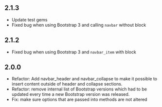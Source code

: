 ## 2.1.3

* Update test gems
* Fixed bug when using Bootstrap 3 and calling `navbar` without block

## 2.1.2

* Fixed bug when using Bootstrap 3 and `navbar_item` with block

## 2.0.0

* Refactor: Add navbar_header and navbar_collapse to make it possible to insert content outside of header and collapse sections.
* Refactor: remove internal list of Bootstrap versions which had to be updated every time a new Bootstrap version was released.
* Fix: make sure options that are passed into methods are not altered
